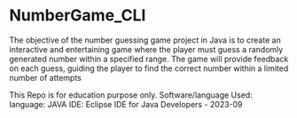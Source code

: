 # NumberGame_CLI

The objective of the number guessing game project in Java is to create an interactive and entertaining game where the player must guess a randomly generated number within a specified range. The game will provide feedback on each guess, guiding the player to find the correct number within a limited number of attempts

This Repo is for education purpose only.
Software/language Used:
language: JAVA
IDE:      Eclipse IDE for Java Developers - 2023-09
